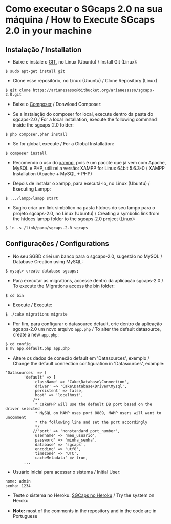 # Como executar o SGcaps 2.0 na sua máquina / How to Execute SGcaps 2.0 in your machine

## Instalação / Installation

* Baixe e instale o [GIT](https://git-scm.com/book/en/v2/Getting-Started-Installing-Git), no Linux (Ubuntu) / Install Git (Linux):

```
$ sudo apt-get install git
```

* Clone esse repositório, no Linux (Ubuntu) / Clone Repository (Linux)

```
$ git clone https://arianesasso@bitbucket.org/arianesasso/sgcaps-2.0.git
```

* Baixe o [Composer](http://getcomposer.org/doc/00-intro.md) / Donwload Composer:

* Se a instalação do composer for local, execute dentro da pasta do sgcaps-2.0 / For a local installation, execute the following command inside the sgcaps-2.0 folder:

```
$ php composer.phar install

```
* Se for global, execute / For a Global Installation:

```
$ composer install
```

* Recomendo o uso do [xampp](https://www.apachefriends.org/download.html), pois é um pacote que já vem com Apache, MySQL e PHP, utilizei a versão: XAMPP for Linux 64bit 5.6.3-0 / XAMPP Installation (Apache + MySQL + PHP)

* Depois de instalar o xampp, para executá-lo, no Linux (Ubuntu) / Executing Lampp:

```
$ .../lampp/lampp start
```

* Sugiro criar um link simbólico na pasta htdocs do seu lampp para o projeto sgcaps-2.0, no Linux (Ubuntu) / Creating a symbolic link from the htdocs lampp folder to the sgcaps-2.0 project (Linux):
```
$ ln -s /link/para/sgcaps-2.0 sgcaps
```

## Configurações / Configurations

* No seu SGBD criei um banco para o sgcaps-2.0, sugestão no MySQL / Database Creation using MySQL:
```
$ mysql> create database sgcaps;
```

* Para executar as migrations, accesse dentro da aplicação sgcaps-2.0 / To execute the Migrations access the bin folder:
```
$ cd bin
```

* Execute / Execute:
```
$ ./cake migrations migrate
```

* Por fim, para configurar o datasource default, crie dentro da aplicação sgcaps-2.0 um novo arquivo `app.php` / To alter the default datasource, create a new `app.php`:
```
$ cd config
$ mv app.default.php app.php
```

* Altere os dados de conexão default em 'Datasources', exemplo / Change the default connection configuration in 'Datasources', example:

``` 
'Datasources' => [
        'default' => [
            'className' => 'Cake\Database\Connection',
            'driver' => 'Cake\Database\Driver\Mysql',
            'persistent' => false,
            'host' => 'localhost',
            /**
             * CakePHP will use the default DB port based on the driver selected
             * MySQL on MAMP uses port 8889, MAMP users will want to uncomment
             * the following line and set the port accordingly
             */
            //'port' => 'nonstandard_port_number',
            'username' => 'meu_usuario',
            'password' => 'minha_senha',
            'database' => 'sgcaps',
            'encoding' => 'utf8',
            'timezone' => 'UTC',
            'cacheMetadata' => true,
	    ...
```

* Usuário inicial para acessar o sistema / Initial User:
```
nome: admin
senha: 1234
```

* Teste o sistema no Heroku: [SGCaps no Heroku](http://sgcaps.herokuapp.com/) / Try the system on Heroku

* **Note:** most of the comments in the repository and in the code are in Portuguese
